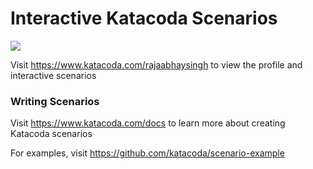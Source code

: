 # Interactive Katacoda Scenarios

[![](http://shields.katacoda.com/katacoda/rajaabhaysingh/count.svg)](https://www.katacoda.com/rajaabhaysingh "Get your profile on Katacoda.com")

Visit https://www.katacoda.com/rajaabhaysingh to view the profile and interactive scenarios

### Writing Scenarios
Visit https://www.katacoda.com/docs to learn more about creating Katacoda scenarios

For examples, visit https://github.com/katacoda/scenario-example
